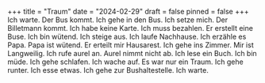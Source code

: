 +++
title = "Traum"
date = "2024-02-29"
draft = false
pinned = false
+++
Ich warte. Der Bus kommt. Ich gehe in den Bus. Ich setze mich. Der Billetmann kommt. Ich habe keine Karte. Ich muss bezahlen. Er erstellt eine Buse. Ich bin wütend. Ich steige aus. Ich laufe Nachhause. Ich erzähle es Papa. Papa ist wütend. Er erteilt mir Hausarest. Ich gehe ins Zimmer. Mir ist Langweilig. Ich rufe aurel an. Aurel nimmt nicht ab. Ich lese ein Buch. Ich bin müde. Ich gehe schlafen. Ich wache auf. Es war nur ein Traum. Ich gehe runter. Ich esse etwas. Ich gehe zur Bushaltestelle. Ich warte.